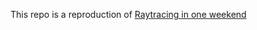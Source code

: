 This repo is a reproduction of [Raytracing in one weekend](https://raytracing.github.io/books/RayTracingInOneWeekend.html)